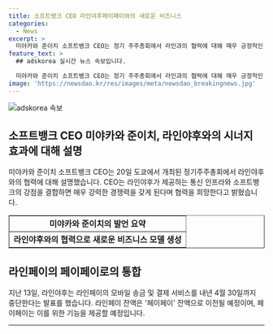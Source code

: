 ```yaml
---
title: 소프트뱅크 CEO 라인야후페이페이와의 새로운 비즈니스
categories:
  - News
excerpt: >
  미야카와 준이치 소프트뱅크 CEO는 정기 주주총회에서 라인과의 협력에 대해 매우 긍정적인 입장을 토했다. 라인과 소프트뱅크의 통신 인프라와 강점을 결합하면 강력한 경쟁력을 갖게 되며, 라인페이의 종료에도 불구하고 페이페이와의 협력을 통해 새로운 비즈니스를 개발하고자 한다고 밝혔다.
feature_text: >
  ## adskorea 실시간 뉴스 속보입니다.

  미야카와 준이치 소프트뱅크 CEO는 정기 주주총회에서 라인과의 협력에 대해 매우 긍정적인 입장을 토했다. 라인과 소프트뱅크의 통신 인프라와 강점을 결합하면 강력한 경쟁력을 갖게 되며, 라인페이의 종료에도 불구하고 페이페이와의 협력을 통해 새로운 비즈니스를 개발하고자 한다고 밝혔다.
image: 'https://newsdao.kr/res/images/meta/newsdao_breakingnews.jpg'
---
```


<p><img src="https://newsdao.kr/res/images/meta/newsdao_breakingnews.jpg" alt="adskorea 속보" /></p>

<h2 data-ke-size="size26">소프트뱅크 CEO 미야카와 준이치, 라인야후와의 시너지 효과에 대해 설명</h2>

<p data-ke-size="size16">미야카와 준이치 소프트뱅크 CEO는 20일 도쿄에서 개최된 정기주주총회에서 라인야후와의 협력에 대해 설명했습니다. CEO는 라인야후가 제공하는 통신 인프라와 소프트뱅크의 강점을 결합하면 매우 강력한 경쟁력을 갖게 된다며 협력을 희망한다고 밝혔습니다.</p>

<table style="width: 100%;" border="1">
<tbody>
<tr>
<td style="text-align: center; height: 17px;"><b>미야카와 준이치의 발언 요약</b></td>
</tr>
<tr>
<td style="text-align: center; height: 17px;"><b>라인야후와의 협력으로 새로운 비즈니스 모델 생성</b></td>
</tr>
</tbody>
</table>

<h2 data-ke-size="size26">라인페이의 페이페이로의 통합</h2>

<p data-ke-size="size16">지난 13일, 라인야후는 라인페이의 모바일 송금 및 결제 서비스를 내년 4월 30일까지 중단한다는 발표를 했습니다. 라인페이 잔액은 '페이페이' 잔액으로 이전될 예정이며, 페이페이는 이를 위한 기능을 제공할 예정입니다.</p>

<hr>

